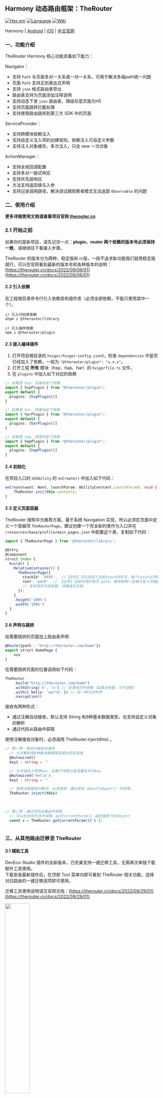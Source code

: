 Harmony 动态路由框架：TheRouter
---

[![Hex.pm](https://img.shields.io/hexpm/l/plug.svg)](https://www.apache.org/licenses/LICENSE-2.0)
[![Language](https://img.shields.io/badge/Language-ArkTS-green)](https://kotlinlang.org/)
[![Wiki](https://img.shields.io/badge/Wiki-open-green)](https://therouter.cn/harmony)

Harmony | [Android](https://github.com/HuolalaTech/hll-wp-therouter-android) | [iOS](https://github.com/HuolalaTech/hll-wp-therouter-ios) | [中文官网](https://therouter.cn) 

### 一、功能介绍

TheRouter Harmony 核心功能具备如下能力：

Navigator：  

* 支持 `Path` 与页面多对一关系或一对一关系，可用于解决多端path统一问题
* 页面 `Path` 支持正则表达式声明
* 支持 `json` 格式路由表导出
* 路由表支持为页面添加注释说明
* 支持动态下发 `json` 路由表，降级任意页面为H5
* 支持页面跳转拦截处理
* 支持使用路由跳转到第三方 SDK 中的页面

ServiceProvider：  

* 支持跨模块依赖注入
* 支持自定义注入项的创建规则，依赖注入可自定义参数
* 支持注入对象缓存，多次注入，只会 new 一次对象

ActionManager：  

* 支持全局回调配置
* 支持多对一链式响应
* 支持优先级响应
* 方法支持返回值与入参
* 支持记录调用路径，解决调试期观察者模式无法追踪 `Observable` 的问题


### 二、使用介绍

**更多详细使用文档请查看项目官网 [therouter.cn](https://therouter.cn/harmony)**

### 2.1 开始之前
如果你的是新项目，请先记住一点：**plugin、router 两个依赖的版本号必须保持一致**，请继续往下看接入步骤。   

TheRouter 的版本分为两种，稳定版和 rc版，一般不追求新功能我们就用稳定版就行，可以在官网看到最新的版本号和各种版本的说明：[https://therouter.cn/docs/2022/09/06/01](https://therouter.cn/docs/2022/09/06/01)

#### 2.2 引入依赖 

在工程根目录命令行引入依赖库和插件库（必须全部依赖，不能只使用其中一个）。  

```shell
// 引入代码库依赖
ohpm i @therouter/library   

// 引入插件依赖
npm i @therouter/plugin
```

#### 2.3 接入编译插件  

1. 打开项目根目录的 `hvigor/hvigor-config.json5`，检查 `dependencies` 中是否已经加入了依赖，一般为 `"@therouter/plugin": "x.x.x"`。  
2.  打开工程 **所有** 模块（hsp、hap、har）的 `hvigorfile.ts` 文件。  
3.  在 `plugins` 中加入如下对应的依赖  

```typescript
// 如果是 hsp，则类似如下依赖
import { hspPlugin } from "@therouter/plugin";
export default {
  plugins: [hspPlugin()]
}

// 如果是 har，则类似如下依赖
import { harPlugin } from "@therouter/plugin";
export default {
  plugins: [harPlugin()]
}

// 如果是 hap，则类似如下依赖
import { hapPlugin } from "@therouter/plugin";
export default {
  plugins: [hapPlugin()]
}
```

#### 2.4 初始化

在项目入口的 `UIAbility` 的 `onCreate()` 中加入如下代码：

```typescript
onCreate(want: Want, launchParam: AbilityConstant.LaunchParam): void {
    TheRouter.init(this.context);
}
```

#### 2.5 定义页面容器  

TheRouter 按照华为推荐方案，基于系统 Navigation 实现，所以必须在页面中定义一个容器项 `TheRouterPage`，建议创建一个完全新的类作为入口并在 `/resources/base/profile/main_pages.json` 中配置这个类，复制如下代码：  

```typescript
import { TheRouterPage } from '@therouter/library';

@Entry
@Component
struct Index {
  build() {
    RelativeContainer() {
      TheRouterPage({
        stackId: 'XXXX',  //【必传】可以自定义当前stack的名字，每个stack必须唯一
        root: 'path'  // 【必传】当前应用的首页 path，推荐按照一定格式定义页面path
		// 还有很多可选参数，详情请见文档
      });
    }
    .height('100%')
    .width('100%')
  }
}
```

#### 2.6 声明与跳转

给需要跳转的页面加上路由表声明

```typescript
@Route({path : "http://therouter.com/home"})
export struct HomePage {
	xxx
}
```

在需要跳转页面的位置调用如下代码：

```typescript
TheRouter
	.build("http://therouter.com/home")  
	.withString('k', 'v') // 向落地页传参数（如果没参数，可不调用）
	.with({ hello: 'world' }) // 另一种方式传参
	.navigation()
```  

接收有两种形式：

- 通过注解自动接收，默认支持 String 和8种基本数据类型，也支持自定义对象的解析
- 通过代码从路由中获取

使用注解接收对象时，必须调用 TheRouter.inject(this) 。

```typescript
// 第一种：使用注解自动填充
  // 允许解析成8种基本数据类型或对应封装类
  @Autowired()
  key1 : string = ''

  // 允许自定义传参key，如果不传默认是变量名作为key
  @Autowired('hello')
  key1 : string = ''

  // 使用注解接收对象时，必须调用，建议放在 aboutToApper() 中调用。
  TheRouter.inject(this)
  
  
  
// 第二种：通过代码从路由中获取
  // 可以在任何方法中调用，getCurrentParam() 返回值是个ESObject
  const v = TheRouter.getCurrentParam()['k'];   
  
```

### 三、从其他路由迁移至 TheRouter

#### 3.1 辅助工具

DevEco-Studio 插件的全新版本，已完美支持一键迁移工具，无需再次单独下载额外工具使用。    
下载安装最新插件后，在顶部 Tool 菜单内即可看到  TheRouter 相关功能，选择对应路由的一键迁移选项即可使用。   

迁移工具使用说明请见官网文档：[https://therouter.cn/docs/2022/09/29/01](https://therouter.cn/docs/2022/09/29/01)  

<img src="https://cdn.kymjs.com:8843/therouter_assets/img/image/TheRouterIdeaPlugin11.png" width="40%" />

#### 3.2 导航快捷跳转

在安装好 DevEco-Studio 插件的全新版本后打开项目，就可以看到，在项目中所有调用了 `TheRouter.build(path)` 的地方，  
还有 `@Route({ path : "xxxxx"})` 注解的位置，  
在左侧侧边栏上都会有一个绿色箭头的图标。

如果把鼠标放在图标上一段时间，就可以看到提示：  
点击以后跳转到使用这个 `path` 的地方，   
或者跳转到 `path` 定义的位置，点击以后就能自动跳转了。    
如果在代码中有多个地方都可以跳转到当前落地页，点击箭头后会有一个选择框，  
可以选择跳转到使用当前`path`的位置。   

**目前最新版本已经支持展示类名和行数，所有代码更清晰**

<img src="https://cdn.kymjs.com:8843/therouter_assets/img/image/TheRouterIdeaPlugin1.jpg" class="blog-img">

#### 3.3 与其他路由对比

| 功能                           |  TheRouter  |  HMRouter  |  Navigation  |
|------------------------------|---|---|---|
| 具备三端高一致性Harmony/Android/iOS  |✔️|✖️|✖️|
| 注解生成路由表                      |✔️|✔️|✖️|
| 路由path支持正则表达式                |✔️|✔️|✖️|
| 指定拦截器                        |✔️（四大拦截器可根据业务定制）|✔️|✖️|
| 导出路由表                        |✔️（路由文档支持添加注释描述）|✔️|✖️|
| 支持跨模块调用                      |✔️|✔️|✖️|
| 动态修改路由信息                     |✔️|✖️(未提供功能接口)|✔️(限制高，需提前定义，通过if/else修改实现)|
| 远端路由表下发                      |✔️|✖️|✖️|
| 多 Path 对应同一页面（低成本实现双端path统一） |✔️|✖️|✖️|
| 支持使用路由打开第三方SDK页面             |✔️|✖️|✖️|

### 四、源码运行与调试

#### 4.1 工程模块描述  

```
TheRouter
  ├─entry
  │   └──代码使用示例Demo
  ├─business_a
  │   └──用于模块化业务模块的演示模块
  ├─business_b
  │   └──用于模块化业务模块的演示模块
  ├─base
  │   └──用于模块化基础模块的演示模块
  │
  ├─plugin
  │   └──编译期 hvigor 插件源码
  │
  └─therouter
      └──路由库核心代码
```

### 五、Change Log  

详见 releases 记录：[CHANGELOG](https://github.com/HuolalaTech/hll-wp-therouter-harmony/releases)

### 六、Author

<img src="https://github.com/HuolalaTech/hll-wp-therouter-android/wiki/uploads/image/hll.png" width="40%" alt="HUOLALA mobile technology team" />

加入 【TheRouter】 官方微信群：  
*如过期，请加微信：kymjs123，拉你进群*   

<img src="https://cdn.kymjs.com:8843/therouter_assets/img/therouter_wx_group.png" width="40%" alt="TheRouter官方微信群：https://kymjs.com/therouter/wx" />

### 七、开源协议

TheRouter is licensed under the Apache License 2.0: [LICENSE](https://github.com/HuolalaTech/hll-wp-therouter-android/blob/master/LICENSE).  